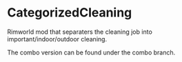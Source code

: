 # CategorizedCleaning
Rimworld mod that separaters the cleaning job into important/indoor/outdoor cleaning.

The combo version can be found under the combo branch.
